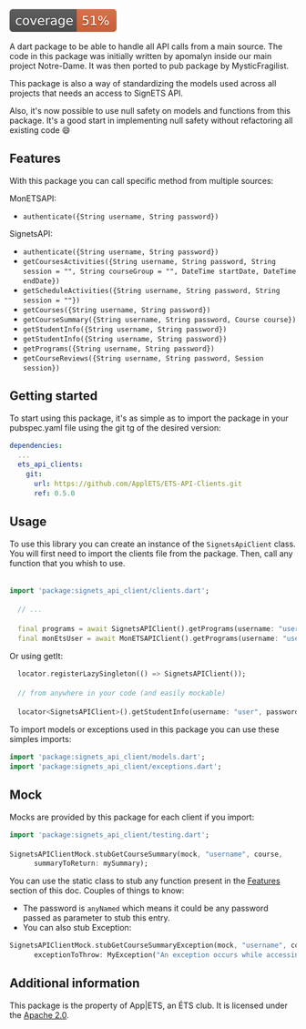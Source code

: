 ![Coverage](https://raw.githubusercontent.com/ApplETS/ETS-API-Clients/main/coverage_badge.svg?sanitize=true)

<!-- 
This README describes the package. If you publish this package to pub.dev,
this README's contents appear on the landing page for your package.

For information about how to write a good package README, see the guide for
[writing package pages](https://dart.dev/guides/libraries/writing-package-pages). 

For general information about developing packages, see the Dart guide for
[creating packages](https://dart.dev/guides/libraries/create-library-packages)
and the Flutter guide for
[developing packages and plugins](https://flutter.dev/developing-packages). 
-->

A dart package to be able to handle all API calls from a main source. The code in this package was initially written by apomalyn inside our main project Notre-Dame. It was then ported to pub package by MysticFragilist. 

This package is also a way of standardizing the models used across all projects that needs an access to SignETS API.

Also, it's now possible to use null safety on models and functions from this package. It's a good start in implementing null safety without refactoring all existing code :smile:

## Features
 With this package you can call specific method from multiple sources:

MonETSAPI:
- `authenticate({String username, String password})`

SignetsAPI:
- `authenticate({String username, String password})`
- `getCoursesActivities({String username, String password, String session = "", String courseGroup = "", DateTime startDate, DateTime endDate})`
- `getScheduleActivities({String username, String password, String session = ""})`
- `getCourses({String username, String password})`
- `getCourseSummary({String username, String password, Course course})`
- `getStudentInfo({String username, String password})`
- `getStudentInfo({String username, String password})`
- `getPrograms({String username, String password})`
- `getCourseReviews({String username, String password, Session session})`

## Getting started

To start using this package, it's as simple as to import the package in your pubspec.yaml file using the git tg of the desired version:
```yaml
dependencies:
  ...
  ets_api_clients: 
    git:
      url: https://github.com/ApplETS/ETS-API-Clients.git
      ref: 0.5.0
```

## Usage

To use this library you can create an instance of the `SignetsApiClient` class. You will first need to import the clients file from the package. Then, call any function that you whish to use.

```dart

import 'package:signets_api_client/clients.dart';

  // ...
  
  final programs = await SignetsAPIClient().getPrograms(username: "user", password: "pwd");
  final monEtsUser = await MonETSAPIClient().getPrograms(username: "user", password: "pwd");
```

Or using getIt:
```dart
  locator.registerLazySingleton(() => SignetsAPIClient());
  
  // from anywhere in your code (and easily mockable)
  
  locator<SignetsAPIClient>().getStudentInfo(username: "user", password: "pwd");
```

To import models or exceptions used in this package you can use these simples imports:
```dart
import 'package:signets_api_client/models.dart';
import 'package:signets_api_client/exceptions.dart';
```
## Mock

Mocks are provided by this package for each client if you import:
```dart
import 'package:signets_api_client/testing.dart';

SignetsAPIClientMock.stubGetCourseSummary(mock, "username", course,
      summaryToReturn: mySummary);
```

You can use the static class to stub any function present in the [Features](#Features) section of this doc. Couples of things to know:
- The password is `anyNamed` which means it could be any password passed as parameter to stub this entry.
- You can also stub Exception:
```dart
SignetsAPIClientMock.stubGetCourseSummaryException(mock, "username", course,
      exceptionToThrow: MyException("An exception occurs while accessing get course summary"));
```

## Additional information

This package is the property of App|ETS, an ÉTS club. It is licensed under the [Apache 2.0](LICENSE). 
